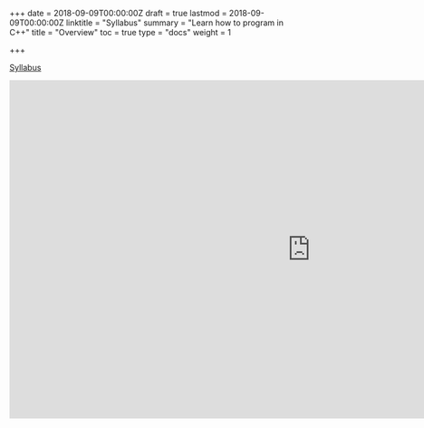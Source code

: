 +++
date = 2018-09-09T00:00:00Z
draft = true
lastmod = 2018-09-09T00:00:00Z
linktitle = "Syllabus"
summary = "Learn how to program in C++"
title = "Overview"
toc = true
type = "docs"
weight = 1

+++

[Syllabus](/files/NouhadRizk_Syllabus_COSC2430_Fall2020_online%20(1).pdf)


<iframe width="1061" height="597" src="https://www.youtube.com/embed/9H0A6CsAGug" frameborder="0" allow="accelerometer; autoplay; encrypted-media; gyroscope; picture-in-picture" allowfullscreen></iframe>